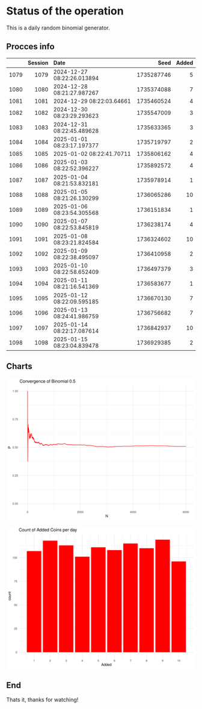 # Status of the operation
  
  This is a daily random binomial generator.
  
## Procces info

|     | Session|Date                       |       Seed| Added|
|:----|-------:|:--------------------------|----------:|-----:|
|1079 |    1079|2024-12-27 08:22:26.013894 | 1735287746|     5|
|1080 |    1080|2024-12-28 08:21:27.987267 | 1735374088|     7|
|1081 |    1081|2024-12-29 08:22:03.64661  | 1735460524|     4|
|1082 |    1082|2024-12-30 08:23:29.293623 | 1735547009|     3|
|1083 |    1083|2024-12-31 08:22:45.489628 | 1735633365|     3|
|1084 |    1084|2025-01-01 08:23:17.197377 | 1735719797|     2|
|1085 |    1085|2025-01-02 08:22:41.70711  | 1735806162|     4|
|1086 |    1086|2025-01-03 08:22:52.396227 | 1735892572|     4|
|1087 |    1087|2025-01-04 08:21:53.832181 | 1735978914|     1|
|1088 |    1088|2025-01-05 08:21:26.130299 | 1736065286|    10|
|1089 |    1089|2025-01-06 08:23:54.305568 | 1736151834|     1|
|1090 |    1090|2025-01-07 08:22:53.845819 | 1736238174|     4|
|1091 |    1091|2025-01-08 08:23:21.824584 | 1736324602|    10|
|1092 |    1092|2025-01-09 08:22:38.495097 | 1736410958|     2|
|1093 |    1093|2025-01-10 08:22:58.652409 | 1736497379|     3|
|1094 |    1094|2025-01-11 08:21:16.541369 | 1736583677|     1|
|1095 |    1095|2025-01-12 08:22:09.595185 | 1736670130|     7|
|1096 |    1096|2025-01-13 08:24:41.986759 | 1736756682|     7|
|1097 |    1097|2025-01-14 08:22:17.087614 | 1736842937|    10|
|1098 |    1098|2025-01-15 08:23:04.839478 | 1736929385|     2|

## Charts 

![](charts/plot1.png)

![](charts/plot2.png)

## End

Thats it, thanks for watching!

